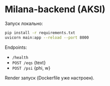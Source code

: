 # Milana-backend (AKSI)

Запуск локально:
```bash
pip install -r requirements.txt
uvicorn main:app --reload --port 8000
```

Endpoints:
- `/health`
- `POST /eqs` {text}
- `POST /psi` {phi, w}

Render запуск (Dockerfile уже настроен).
